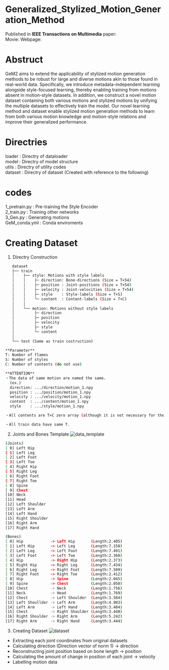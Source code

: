 # Generalized_Stylized_Motion_Generation_Method
Published in **IEEE Transactions on Multimedia**
paper:  
Movie: 
Webpage: 

# Abstruct
GeM2 aims to extend the applicability of stylized motion generation methods to be robust for large and diverse motions akin to those found in real-world data. Specifically, we introduce metadata-independent learning alongside style-focused learning, thereby enabling training from motions absent in motion-style datasets. In addition, we construct a novel motion dataset containing both various motions and stylized motions by unifying the multiple datasets to effectively train the model. Our novel learning method and dataset enable stylized motion generation methods to learn from both various motion knowledge and motion-style relations and improve their generalized performance.

# Directries
 loader  : Directry of dataloader
 <br>
 model   : Directry of model structure
 <br>
 utils   : Directry of utility codes
 <br>
 dataset : Directry of dataset (Created with reference to the following)

 # codes
 1_pretrain.py : Pre-training the Style Encoder
 <br>
 2_train.py    : Training other networks
 <br>
 3_Gen.py      : Generating motions 
 <br>
 GeM_conda.yml : Conda enviroments
 
 # Creating Dataset
1. Directry Construction
```bash
   dataset
   ├── train
   │    ├── style: Motions with style labels
   │    │    ├─ direction: Bone-directions (Size = T×54)
   │    │    ├─ position : Joint-positions (Size = T×54)
   │    │    ├─ velocity : Joint-velocities (Size = T×54)
   │    │    ├─ style    : Style-labels (Size = T×S)
   │    │    └─ content  : Content-labels (Size = T×C)
   │    │
   │    └── motion: Motions without style labels
   │         ├─ direction
   │         ├─ position
   │         ├─ velocity
   │         ├─ style
   │         └─ content
   │
   └── test (Same as train costruction)

**Parameter**
T: Number of flames
S: Number of styles
C: Number of contents (do not use)

**ATTENTION**
・The data of same motion are named the same.
  (ex.)
  direction: .../direction/motion_1.npy
  position : .../position/motion_1.npy
  velocity : .../velocity/motion_1.npy
  content  : .../content/motion_1.npy
  style    : .../style/motion_1.npy

・All contents are T×C zero array (although it is not necessary for the method, it is required to run the code).

・All train data have same T.
```

2. Joints and Bones Template
![data_template](https://github.com/user-attachments/assets/5eaf81c9-467b-4e1e-ba58-763a3adff0d9)

```bash
(Joints)
[ 0] Left Hip
[ 1] Left Leg
[ 2] Left Foot
[ 3] Left Toe
[ 4] Right Hip
[ 5] Right Leg
[ 6] Right Foot
[ 7] Right Toe
[ 8] Spine
[ 9] Chest
[10] Neck
[11] Head
[12] Left Shoulder
[13] Left Arm
[14] Left Hand
[15] Right Shoulder
[16] Right Arm
[17] Right Hand

(Bones)
[ 0] Hip            -> Left Hip       (Length:2.405)
[ 1] Left Hip       -> Left Leg       (Length:7.158)
[ 2] Left Leg       -> Left Foot      (Length:7.491)
[ 3] Left Foot      -> Left Toe       (Length:2.368)
[ 4] Hip            -> Right Hip      (Length:2.373)
[ 5] Right Hip      -> Right Leg      (Length:7.434)
[ 6] Right Leg      -> Right Foot     (Length:7.509)
[ 7] Right Foot     -> Right Toe      (Length:2.412)
[ 8] Hip            -> Spine          (Length:2.045)
[ 9] Spine          -> Chest          (Length:2.050)
[10] Chest          -> Neck           (Length:1.756)
[11] Neck           -> Head           (Length:1.769)
[12] Chest          -> Left Shoulder  (Length:3.584)
[13] Left Shoullder -> Left Arm       (Length:4.983)
[14] Left Arm       -> Left Hand      (Length:3.484)
[15] Chest          -> Right Shoulder (Length:3.448)
[16] Right Shoulder -> Right Arm      (Length:5.242)
[17] Right Arm      -> Right Hand     (Length:3.444)
```

3. Creating Dataset
![dataset](https://github.com/user-attachments/assets/37aa74bd-cc5f-4ff4-8830-8b095dcdd750)
<ul>
  <li> Extracting each joint coordinates from original datasets</li>
  <li> Calculating direction (Direction vector of norm 1) -> direction</li>
  <li> Reconstructing joint position based on bone length -> position</li>
  <li> Calculating the amount of change in position of each joint -> velocity </li>
  <li> Labelling motion data</li>
</ul>
